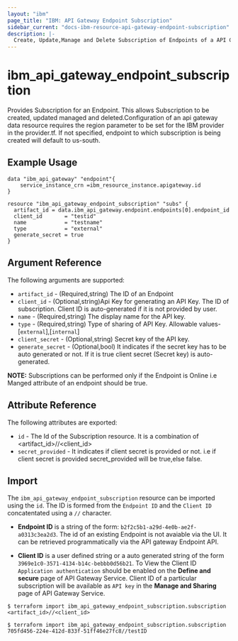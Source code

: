 ```yaml
---
layout: "ibm"
page_title: "IBM: API Gateway Endpoint Subscription"
sidebar_current: "docs-ibm-resource-api-gateway-endpoint-subscription"
description: |-
  Create, Update,Manage and Delete Subscription of Endpoints of a API Gateway Service Instance.
---
```


# ibm\_api_gateway_endpoint_subscription

Provides Subscription for an Endpoint. This allows Subscription to be created, updated managed and deleted.Configuration of an api gateway data resource requires the region parameter to be set for the IBM provider in the provider.tf.  If not specified, endpoint to which subscription is being created will default to us-south. 

## Example Usage

```hcl
data "ibm_api_gateway" "endpoint"{
    service_instance_crn =ibm_resource_instance.apigateway.id
}

resource "ibm_api_gateway_endpoint_subscription" "subs" {
  artifact_id = data.ibm_api_gateway.endpoint.endpoints[0].endpoint_id
  client_id       = "testid"
  name            = "testname"
  type            = "external"
  generate_secret = true
}
```

## Argument Reference

The following arguments are supported:

* `artifact_id` - (Required,string) The ID of an Endpoint
* `client_id` - (Optional,string)Api Key for generating an API Key. The ID of subscription. Client ID is auto-generated if it is not provided by user.
* `name` - (Required,string) The display name for the API key.
* `type` - (Required,string) Type of sharing of API Key. Allowable values-[`external`],[`internal`]
* `client_secret` - (Optional,string) Secret key of the API key.
* `generate_secret` - (Optional,bool) It indicates if the secret key has to be auto generated or not. If it is true client secret (Secret key) is auto-generated.

**NOTE:** Subscriptions can be performed only if the Endpoint is Online i.e Manged attribute of an endpoint should be true.

## Attribute Reference

The following attributes are exported:

* `id` - The Id of the Subscription resource. It is a combination of <artifact_id>//<client_id>
* `secret_provided` - It indicates if client secret is provided or not. i.e if client secret is provided secret_provided will be true,else false.

## Import

The `ibm_api_gateway_endpoint_subscription` resource can be imported using the `id`. The ID is formed from the `Endpoint ID` and the `Client ID` concatentated using a `//` character.  

* **Endpoint ID** is a string of the form: `b2f2c5b1-a29d-4e0b-ae2f-a0313c3ea2d3`. The id of an existing Endpoint is not avaiable via the UI. It can be retrieved programmatically via the API gateway Endpoint API.

* **Client ID** is a user defined string or a auto generated string of the form `3969e1c0-3571-4134-b14c-bebbb0d56b21`. To View the Client ID `Application authentication` should be enabled on the **Define and secure** page of API Gateway Service. Client ID of a particular subscription will be available as `API key` in the **Manage and Sharing** page of API Gateway Service.

```
$ terraform import ibm_api_gateway_endpoint_subscription.subscription <artifact_id>//<client_id>

$ terraform import ibm_api_gateway_endpoint_subscription.subscription 705fd456-224e-412d-833f-51ff46e27fc8//testID